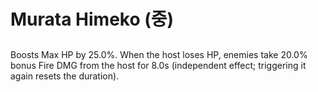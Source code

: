 # Murata Himeko (중)

##

Boosts Max HP by 25.0%. When the host loses HP, enemies take 20.0% bonus Fire DMG from the host for 8.0s (independent effect; triggering it again resets the duration).
